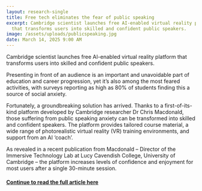 ```yaml
---
layout: research-single
title: Free tech eliminates the fear of public speaking
excerpt: Cambridge scientist launches free AI-enabled virtual reality platform
  that transforms users into skilled and confident public speakers.
image: /assets/uploads/publicspeaking.jpg
date: March 14, 2025 9:00 AM
---
```

Cambridge scientist launches free AI-enabled virtual reality platform that transforms users into skilled and confident public speakers.

Presenting in front of an audience is an important and unavoidable part of education and career progression, yet it’s also among the most feared activities, with surveys reporting as high as 80% of students finding this a source of social anxiety.

Fortunately, a groundbreaking solution has arrived. Thanks to a first-of-its-kind platform developed by Cambridge researcher Dr Chris Macdonald, those suffering from public speaking anxiety can be transformed into skilled and confident speakers. The platform provides tailored course material, a wide range of photorealistic virtual reality (VR) training environments, and support from an AI ‘coach’.

As revealed in a recent publication from Macdonald – Director of the Immersive Technology Lab at Lucy Cavendish College, University of Cambridge – the platform increases levels of confidence and enjoyment for most users after a single 30-minute session.

#### [Continue to read the full article here](https://www.cam.ac.uk/stories/AI-VR-eliminates-fear-of-public-speaking)